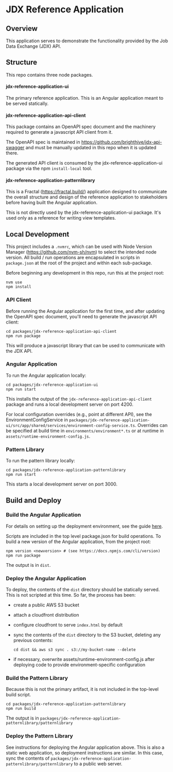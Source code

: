 
# JDX Reference Application

## Overview

This application serves to demonstrate the functionality provided by the Job Data Exchange (JDX) API.

## Structure

This repo contains three node packages. 

#### jdx-reference-application-ui

The primary reference application. This is an Angular application meant to be served statically.

#### jdx-reference-application-api-client

This package contains an OpenAPI spec document and the machinery required to generate a javascript
API client from it.

The OpenAPI spec is maintained in https://github.com/brighthive/jdx-api-swagger and must be manually
updated in this repo when it is updated there.

The generated API client is consumed by the jdx-reference-application-ui package via the
npm `install-local` tool.

#### jdx-reference-application-patternlibrary

This is a Fractal (https://fractal.build/) application designed to communicate the overall structure
and design of the reference application to stakeholders before having built the Angular application.

This is not directly used by the jdx-reference-application-ui package. It's used only as a reference
for writing view templates.

## Local Development

This project includes a `.nvmrc`, which can be used with Node Version Manager
(https://github.com/nvm-sh/nvm) to select the intended node version. All build / run operations are
encapsulated in scripts in `package.json` at the root of the project and within each sub-package.

Before beginning any development in this repo, run this at the project root:

    nvm use
    npm install
    

### API Client

Before running the Angular application for the first time, and after updating the OpenAPI spec
document, you'll need to generate the javascript API client:

    cd packages/jdx-reference-application-api-client
    npm run package
    
This will produce a javascript library that can be used to communicate with the JDX API.

### Angular Application

To run the Angular application locally: 

    cd packages/jdx-reference-application-ui
    npm run start

This installs the output of the `jdx-reference-application-api-client` package and runs a local
development server on port 4200. 

For local configuration overrides (e.g., point at different API), see the EnvironmentConfigService
in `packages/jdx-reference-application-ui/src/app/shared/services/environment-config-service.ts`.
Overrides can be specified at build time in `environments/environment*.ts` or at runtime in
`assets/runtime-environment-config.js`.

### Pattern Library

To run the pattern library locally:

    cd packages/jdx-reference-application-patternlibrary
    npm run start
    
This starts a local development server on port 3000.

## Build and Deploy

### Build the Angular Application

For details on setting up the deployment environment, see the guide [here](ENVIRONMENT.md).

Scripts are included in the top level package.json for build operations. To build a new version
of the Angular application, from the project root:

    npm version <newversion> # (see https://docs.npmjs.com/cli/version)
    npm run package

The output is in `dist`.

### Deploy the Angular Application

To deploy, the contents of the `dist` directory should be statically served. This is not scripted
at this time. So far, the process has been:

- create a public AWS S3 bucket
- attach a cloudfront distribution
- configure cloudfront to serve `index.html` by default
- sync the contents of the `dist` directory to the S3 bucket, deleting any previous contents:

      cd dist && aws s3 sync . s3://my-bucket-name --delete

- if necessary, overwrite assets/runtime-environment-config.js after deploying code to provide
 environment-specific configuration

### Build the Pattern Library

Because this is not the primary artifact, it is not included in the top-level build script.

    cd packages/jdx-reference-application-patternlibrary
    npm run build

The output is in `packages/jdx-reference-application-patternlibrary/patternlibrary`

### Deploy the Pattern Library

See instructions for deploying the Angular application above. This is also a static web
application, so deployment instructions are similar. In this case, sync the contents of
`packages/jdx-reference-application-patternlibrary/patternlibrary` to a public web server.

